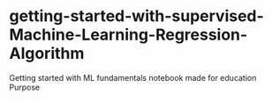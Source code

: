 # getting-started-with-supervised-Machine-Learning-Regression-Algorithm
Getting started with ML fundamentals notebook made for education Purpose

